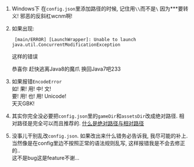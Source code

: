 1. Windows下 在`config.json`里添加路径的时候, 记住用`\\`而不是`\` 因为***要转义! 邪恶的反斜杠wcnm啊!

1. 如果出现:
	
		[main/ERROR] [LaunchWrapper]: Unable to launch java.util.ConcurrentModificationException
	
	
	这样的错误
	
	恭喜你 赶快逃离Java8的魔爪 换回Java7吧233


2. 如果报错`EncodeError`  
	如! 果! 用! 中! 文!  
	要! 用! 也! 用! Unicode!  
	天灭GBK!

3. 其实你完全没必要把`config.json`里的`gameDir`和`assetsDir`改成绝对路径. 
	相对路径是完全可以而且推荐的.
	[什么是绝对路径与相对路径](http://libai.math.ncu.edu.tw/bcc16/4/unix/13.shtml)

4. 没事儿干别乱改`config.json`. 如果改出来什么错务必告诉我, 我尽可能的补上.   
   当然像是在config里边不按照正常的语法规则乱写, 这样报错我是不会去修正的..  
   这不是bug这是feature不谢...